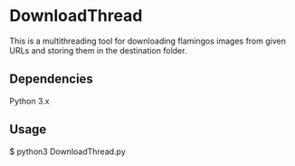 # DownloadThread

This is a multithreading tool for downloading flamingos images from given URLs and storing them in the destination folder.

## Dependencies

Python 3.x

## Usage

$ python3 DownloadThread.py
